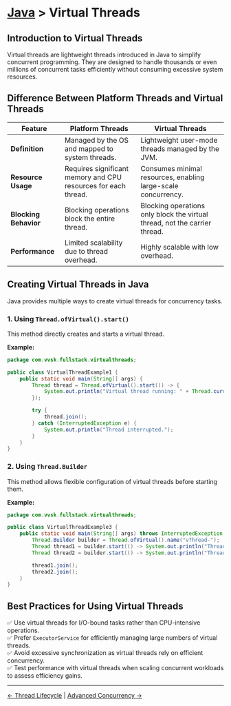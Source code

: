 # [Java](../) > Virtual Threads

## Introduction to Virtual Threads
Virtual threads are lightweight threads introduced in Java to simplify concurrent programming. They are designed to handle thousands or even millions of concurrent tasks efficiently without consuming excessive system resources.

## Difference Between Platform Threads and Virtual Threads

| Feature            | Platform Threads            | Virtual Threads               |
|--------------------|-----------------------------|-------------------------------|
| **Definition**      | Managed by the OS and mapped to system threads. | Lightweight user-mode threads managed by the JVM. |
| **Resource Usage**  | Requires significant memory and CPU resources for each thread. | Consumes minimal resources, enabling large-scale concurrency. |
| **Blocking Behavior**| Blocking operations block the entire thread. | Blocking operations only block the virtual thread, not the carrier thread. |
| **Performance**      | Limited scalability due to thread overhead. | Highly scalable with low overhead. |

## Creating Virtual Threads in Java
Java provides multiple ways to create virtual threads for concurrency tasks.

### 1. Using `Thread.ofVirtual().start()`
This method directly creates and starts a virtual thread.

**Example:**
```java
package com.vvsk.fullstack.virtualthreads;

public class VirtualThreadExample1 {
    public static void main(String[] args) {
        Thread thread = Thread.ofVirtual().start(() -> {
            System.out.println("Virtual thread running: " + Thread.currentThread());
        });

        try {
            thread.join();
        } catch (InterruptedException e) {
            System.out.println("Thread interrupted.");
        }
    }
}
```

### 2. Using `Thread.Builder`
This method allows flexible configuration of virtual threads before starting them.

**Example:**
```java
package com.vvsk.fullstack.virtualthreads;

public class VirtualThreadExample3 {
    public static void main(String[] args) throws InterruptedException {
        Thread.Builder builder = Thread.ofVirtual().name("vThread-");
        Thread thread1 = builder.start(() -> System.out.println("Thread 1: " + Thread.currentThread().getName()));
        Thread thread2 = builder.start(() -> System.out.println("Thread 2: " + Thread.currentThread().getName()));

        thread1.join();
        thread2.join();
    }
}
```

## Best Practices for Using Virtual Threads
✅ Use virtual threads for I/O-bound tasks rather than CPU-intensive operations.  
✅ Prefer `ExecutorService` for efficiently managing large numbers of virtual threads.  
✅ Avoid excessive synchronization as virtual threads rely on efficient concurrency.  
✅ Test performance with virtual threads when scaling concurrent workloads to assess efficiency gains.  

---

[← Thread Lifecycle](../thread-lifecycle) | [Advanced Concurrency →](../advanced-concurrency)

